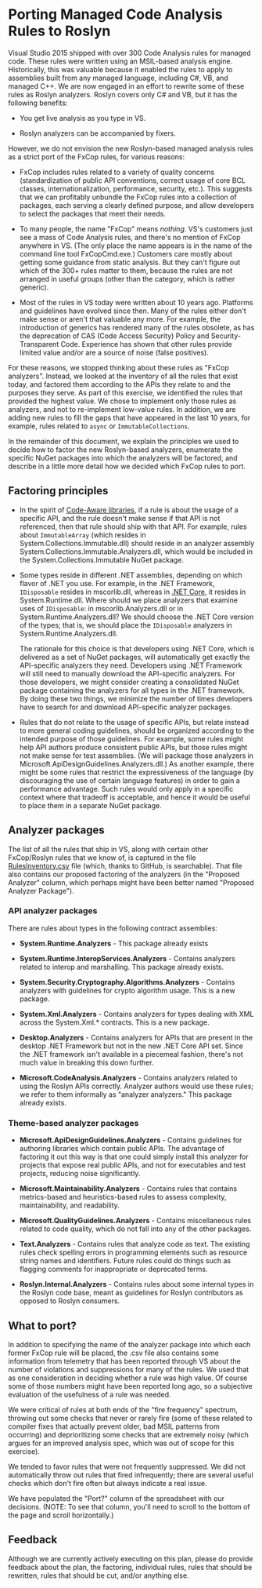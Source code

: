 # Porting Managed Code Analysis Rules to Roslyn

Visual Studio 2015 shipped with over 300 Code Analysis rules for managed code. These rules were written using an MSIL-based analysis engine. Historically, this was valuable because it enabled the rules to apply to assemblies built from any managed language, including C#, VB, and managed C++. We are now engaged in an effort to rewrite some of these rules as Roslyn analyzers. Roslyn covers only C# and VB, but it has the following benefits:

* You get live analysis as you type in VS.

* Roslyn analyzers can be accompanied by fixers.

However, we do not envision the new Roslyn-based managed analysis rules as a strict port of the FxCop rules, for various reasons:

* FxCop includes rules related to a variety of quality concerns (standardization of public API conventions, correct usage of core BCL classes, internationalization, performance, security, etc.). This suggests that we can profitably unbundle the FxCop rules into a collection of packages, each serving a clearly defined purpose, and allow developers to select the packages that meet their needs.

* To many people, the name "FxCop" means _nothing_. VS's customers just see a mass of Code Analysis rules, and there's no mention of FxCop anywhere in VS. (The only place the name appears is in the name of the command line tool FxCopCmd.exe.) Customers care mostly about getting some guidance from static analysis. But they can't figure out which of the 300+ rules matter to them, because the rules are not arranged in useful groups (other than the category, which is rather generic).

* Most of the rules in VS today were written about 10 years ago. Platforms and guidelines have evolved since then. Many of the rules either don't make sense or aren't that valuable any more. For example, the introduction of generics has rendered many of the rules obsolete, as has the deprecation of CAS (Code Access Security) Policy and Security-Transparent Code. Experience has shown that other rules provide limited value and/or are a source of noise (false positives).

For these reasons, we stopped thinking about these rules as "FxCop analyzers". Instead, we looked at the inventory of all the rules that exist today, and factored them according to the APIs they relate to and the purposes they serve. As part of this exercise, we identified the rules that provided the highest value. We chose to implement only those rules as analyzers, and not to re-implement low-value rules. In addition, we are adding new rules to fill the gaps that have appeared in the last 10 years, for example, rules related to `async` or `ImmutableCollections`.

In the remainder of this document, we explain the principles we used to decide how to factor the new Roslyn-based analyzers, enumerate the specific NuGet packages into which the analyzers will be factored, and describe in a little more detail how we decided which FxCop rules to port.

## Factoring principles

* In the spirit of [Code-Aware libraries](https://channel9.msdn.com/Events/Build/2015/3-725), if a rule is about the usage of a specific API, and the rule doesn't make sense if that API is not referenced, then that rule should ship with that API. For example, rules about `ImmutableArray` (which resides in System.Collections.Immutable.dll) should reside in an analyzer assembly System.Collections.Immutable.Analyzers.dll, which would be included in the System.Collections.Immutable NuGet package.

* Some types reside in different .NET assemblies, depending on which flavor of .NET you use. For example, in the .NET Framework, `IDisposable` resides in mscorlib.dll, whereas in [.NET Core](http://blogs.msdn.com/b/dotnet/archive/2014/11/12/net-core-is-open-source.aspx), it resides in System.Runtime.dll. Where should we place analyzers that examine uses of `IDisposable`: in mscorlib.Analyzers.dll or in System.Runtime.Analyzers.dll? We should choose the .NET Core version of the types; that is, we should place the `IDisposable` analyzers in System.Runtime.Analyzers.dll.

    The rationale for this choice is that developers using .NET Core, which is delivered as a set of NuGet packages, will automatically get exactly the API-specific analyzers they need. Developers using .NET Framework will still need to manually download the API-specific analyzers. For those developers, we might consider creating a consolidated NuGet package containing the analyzers for all types in the .NET framework. By doing these two things, we minimize the number of times developers have to search for and download API-specific analyzer packages.

* Rules that do not relate to the usage of specific APIs, but relate instead to more general coding guidelines, should be organized according to the intended purpose of those guidelines. For example, some rules might help API authors produce consistent public APIs, but those rules might not make sense for test assemblies. (We will package those analyzers in Microsoft.ApiDesignGuidelines.Analyzers.dll.) As another example, there might be some rules that restrict the expressiveness of the language (by discouraging the use of certain language features) in order to gain a performance advantage. Such rules would only apply in a specific context where that tradeoff is acceptable, and hence it would be useful to place them in a separate NuGet package.

## Analyzer packages

The list of all the rules that ship in VS, along with certain other FxCop/Roslyn rules that we know of, is captured in the file [RulesInventory.csv](https://github.com/dotnet/roslyn-analyzers/blob/main/docs/FxCopPort/RulesInventory.csv) file (which, thanks to GitHub, is searchable). That file also contains our proposed factoring of the analyzers (in the "Proposed Analyzer" column, which perhaps might have been better named "Proposed Analyzer Package").

### API analyzer packages

There are rules about types in the following contract assemblies:

* **System.Runtime.Analyzers** - This package already exists

* **System.Runtime.InteropServices.Analyzers** - Contains analyzers related to interop and marshalling. This package already exists.

* **System.Security.Cryptography.Algorithms.Analyzers** - Contains analyzers with guidelines for crypto algorithm usage. This is a new package.

* **System.Xml.Analyzers** - Contains analyzers for types dealing with XML across  the System.Xml.* contracts. This is a new package.

* **Desktop.Analyzers** - Contains analyzers for APIs that are present in the desktop .NET Framework but not in the new .NET Core API set. Since the .NET framework isn't available in a piecemeal fashion, there's not much value in breaking this down further.

* **Microsoft.CodeAnalysis.Analyzers** - Contains analyzers related to using the Roslyn APIs correctly. Analyzer authors would use these rules; we refer to them informally as "analyzer analyzers." This package already exists.

### Theme-based analyzer packages

* **Microsoft.ApiDesignGuidelines.Analyzers** - Contains guidelines for authoring libraries which contain public APIs. The advantage of factoring it out this way is that one could simply install this analyzer for projects that expose real public APIs, and not for executables and test projects, reducing noise significantly.

* **Microsoft.Maintainability.Analyzers** - Contains rules that contains metrics-based and heuristics-based rules to assess complexity, maintainability, and readability.

* **Microsoft.QualityGuidelines.Analyzers** - Contains miscellaneous rules related to code quality, which do not fall into any of the other packages.

* **Text.Analyzers** - Contains rules that analyze code as text. The existing rules check spelling errors in programming elements such as resource string names and identifiers. Future rules could do things such as flagging comments for inappropriate or deprecated terms.

* **Roslyn.Internal.Analyzers** - Contains rules about some internal types in the Roslyn code base, meant as guidelines for Roslyn contributors as opposed to Roslyn consumers.

## What to port?

In addition to specifying the name of the analyzer package into which each former FxCop rule will be placed, the .csv file also contains some information from telemetry that has been reported through VS about the number of violations and suppressions for many of the rules. We used that as one consideration in deciding whether a rule was high value. Of course some of those numbers might have been reported long ago, so a subjective evaluation of the usefulness of a rule was needed.

We were critical of rules at both ends of the "fire frequency" spectrum, throwing out some checks that never or rarely fire (some of these related to compiler fixes that actually prevent older, bad MSIL patterns from occurring) and deprioritizing some checks that are extremely noisy (which argues for an improved analysis spec, which was out of scope for this exercise).

We tended to favor rules that were not frequently suppressed. We did not automatically throw out rules that fired infrequently; there are several useful checks which don't fire often but always indicate a real issue.

We have populated the "Port?" column of the spreadsheet with our decisions. (NOTE: To see that column, you'll need to scroll to the bottom of the page and scroll horizontally.)

## Feedback

Although we are currently actively executing on this plan, please do provide feedback about the plan, the factoring, individual rules, rules that should be rewritten, rules that should be cut, and/or anything else.
